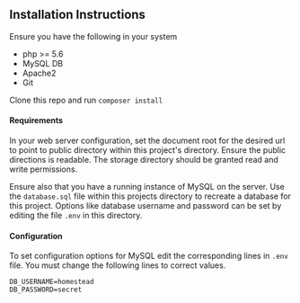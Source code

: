 ## Installation Instructions

Ensure you have the following in your system

* php >= 5.6
* MySQL DB
* Apache2
* Git

Clone this repo and run `composer install`


#### Requirements
In your web server configuration, set the document root for the desired url to point to public directory within this project's directory.
Ensure the public directions is readable. The storage directory should be granted read and write permissions.

Ensure also that you have a running instance of MySQL  on the server. Use the `database.sql` file within this projects directory to recreate a database for this project. Options like database username and password can be set by editing the file `.env` in this directory.

#### Configuration
To set configuration options for MySQL edit the corresponding lines in `.env` file. You must change the following lines to correct values.  

`DB_USERNAME=homestead`  
`DB_PASSWORD=secret`
